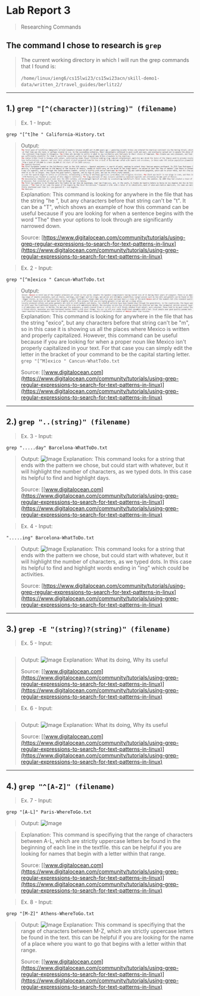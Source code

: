# Lab Report 3
> Researching Commands

## The command I chose to research is `grep`
> The current working directory in which I will run the grep commands that I found is:
>
>   `/home/linux/ieng6/cs15lwi23/cs15wi23acn/skill-demo1-data/written_2/travel_guides/berlitz2/`
---
## 1.) `grep "[^(character)](string)" (filename)`
> Ex. 1 - Input:
```
grep "[^t]he " California-History.txt
```
> Output: 
![Image](L3-P1.png)
> Explanation: This command is looking for anywhere in the file that has the string "he ", but any characters before that string can't be "t". It can be a "T", which shows an example of how this command can be useful because if you are looking for when a sentence begins with the word "The" then your options to look through are significantly narrowed down.
> 
> Source: [https://www.digitalocean.com/community/tutorials/using-grep-regular-expressions-to-search-for-text-patterns-in-linux](https://www.digitalocean.com/community/tutorials/using-grep-regular-expressions-to-search-for-text-patterns-in-linux)

> Ex. 2 - Input:
```
grep "[^m]exico " Cancun-WhatToDo.txt
```
> Output: 
![Image](L3-P2.png)
> Explanation: This command is looking for anywhere in the file that has the string "exico", but any characters before that string can't be "m", so in this case it is showing us all the places where Mexico is written and properly capitalized. However, this command can be useful because if you are looking for when a proper noun like Mexico isn't properly capitalized in your text. For that case you can simply edit the letter in the bracket of your command to be the capital starting letter. `grep "[^M]exico " Cancun-WhatToDo.txt`
> 
> Source: [[www.digitalocean.com](https://www.digitalocean.com/community/tutorials/using-grep-regular-expressions-to-search-for-text-patterns-in-linux)](https://www.digitalocean.com/community/tutorials/using-grep-regular-expressions-to-search-for-text-patterns-in-linux)
---
## 2.) `grep "..(string)" (filename)`
> Ex. 3 - Input:
```
grep ".....day" Barcelona-WhatToDo.txt
```
> Output: 
![Image](L3-3.png)
> Explanation: This command looks for a string that ends with the pattern we chose, but could start with whatever, but it will highlight the number of characters, as we typed dots. In this case its helpful to find and highlight days.
> 
> Source: [[www.digitalocean.com](https://www.digitalocean.com/community/tutorials/using-grep-regular-expressions-to-search-for-text-patterns-in-linux)](https://www.digitalocean.com/community/tutorials/using-grep-regular-expressions-to-search-for-text-patterns-in-linux)

> Ex. 4  - Input:
```
".....ing" Barcelona-WhatToDo.txt
```
> Output: 
![Image](L3-4.png)
> Explanation: This command looks for a string that ends with the pattern we chose, but could start with whatever, but it will highlight the number of characters, as we typed dots. In this case its helpful to find and highlight words ending in "ing" which could be activities.
> 
> Source: [https://www.digitalocean.com/community/tutorials/using-grep-regular-expressions-to-search-for-text-patterns-in-linux](https://www.digitalocean.com/community/tutorials/using-grep-regular-expressions-to-search-for-text-patterns-in-linux)

---
## 3.) `grep -E "(string)?(string)" (filename)`
> Ex. 5 - Input:
```
```
> Output: 
![Image](L3-5.png)
> Explanation: What its doing, Why its useful
> 
> Source: [[www.digitalocean.com](https://www.digitalocean.com/community/tutorials/using-grep-regular-expressions-to-search-for-text-patterns-in-linux)](https://www.digitalocean.com/community/tutorials/using-grep-regular-expressions-to-search-for-text-patterns-in-linux)

> Ex. 6 - Input:
```
```
> Output: 
![Image](L3-6.png)
> Explanation: What its doing, Why its useful
> 
> Source: [[www.digitalocean.com](https://www.digitalocean.com/community/tutorials/using-grep-regular-expressions-to-search-for-text-patterns-in-linux)](https://www.digitalocean.com/community/tutorials/using-grep-regular-expressions-to-search-for-text-patterns-in-linux)

---
## 4.) `grep "^[A-Z]" (filename) `
> Ex. 7 - Input:
```
grep "[A-L]" Paris-WhereToGo.txt
```
> Output: 
![Image](L3-7.png)

> Explanation: This command is specifiying that the range of characters between A-L, which are strictly uppercase letters be found in the beginning of each line in the textfile. this can be helpful if you are looking for names that begin with a letter within that range.
> 
> Source: [[www.digitalocean.com](https://www.digitalocean.com/community/tutorials/using-grep-regular-expressions-to-search-for-text-patterns-in-linux)](https://www.digitalocean.com/community/tutorials/using-grep-regular-expressions-to-search-for-text-patterns-in-linux)


> Ex. 8 - Input:
```
grep "[M-Z]" Athens-WhereToGo.txt
```
> Output: 
![Image](L3-8.png)
> Explanation: This command is specifiying that the range of characters between M-Z, which are strictly uppercase letters be found in the text. this can be helpful if you are looking for the name of a place where you want to go that begins with a letter within that range.
> 
> Source: [[www.digitalocean.com](https://www.digitalocean.com/community/tutorials/using-grep-regular-expressions-to-search-for-text-patterns-in-linux)](https://www.digitalocean.com/community/tutorials/using-grep-regular-expressions-to-search-for-text-patterns-in-linux)
